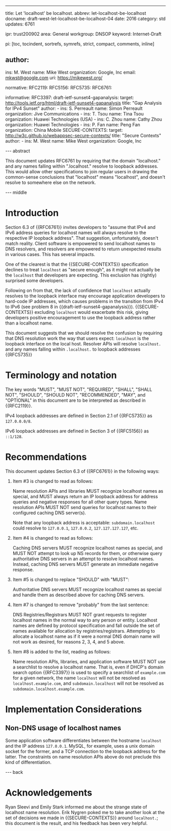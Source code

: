 ---
title: Let 'localhost' be localhost.
abbrev: let-localhost-be-localhost
docname: draft-west-let-localhost-be-localhost-04
date: 2016
category: std
updates: 6761

ipr: trust200902
area: General
workgroup: DNSOP
keyword: Internet-Draft

pi: [toc, tocindent, sortrefs, symrefs, strict, compact, comments, inline]

author:
-
  ins: M. West
  name: Mike West
  organization: Google, Inc
  email: mkwst@google.com
  uri: https://mikewest.org/

normative:
  RFC2119:
  RFC5156:
  RFC5735:
  RFC6761:

informative:
  RFC3397:
  draft-ietf-sunset4-gapanalysis:
    target: http://tools.ietf.org/html/draft-ietf-sunset4-gapanalysis
    title: "Gap Analysis for IPv4 Sunset"
    author:
    -
      ins: S. Perreault
      name: Simon Perreault
      organization: Jive Communications
    -
      ins: T. Tsou
      name: Tina Tsou
      organization: Huawei Technologies (USA)
    -
      ins: C. Zhou
      name: Cathy Zhou
      organization: Huawei Technologies
    -
      ins: P. Fan
      name: Peng Fan
      organization: China Mobile
  SECURE-CONTEXTS:
    target: http://w3c.github.io/webappsec-secure-contexts/
    title: "Secure Contexts"
    author:
    -
      ins: M. West
      name: Mike West
      organization: Google, Inc

--- abstract

This document updates RFC6761 by requiring that the domain "localhost." and any
names falling within ".localhost." resolve to loopback addresses. This would
allow other specifications to join regular users in drawing the common-sense
conclusions that "localhost" means "localhost", and doesn't resolve to somewhere
else on the network.

--- middle

# Introduction

Section 6.3 of {{RFC6761}} invites developers to "assume that IPv4 and IPv6
address queries for localhost names will always resolve to the respective
IP loopback address". That suggestion, unfortunately, doesn't match reality.
Client software is empowered to send localhost names to DNS resolvers, and
resolvers are empowered to return unexpected results in various cases. This
has several impacts.

One of the clearest is that the {{SECURE-CONTEXTS}} specification declines
to treat `localhost` as "secure enough", as it might not actually be the
`localhost` that developers are expecting. This exclusion has (rightly)
surprised some developers.

Following on from that, the lack of confidence that `localhost` actually
resolves to the loopback interface may encourage application developers to
hard-code IP addresses, which causes problems in the transition from IPv4
to IPv6 (see problem 8 in {{draft-ietf-sunset4-gapanalysis}}).
{{SECURE-CONTEXTS}} excluding `localhost` would exacerbate this risk, giving
developers positive encouragement to use the loopback address rather than a
localhost name.

This document suggests that we should resolve the confusion by requiring that
DNS resolution work the way that users expect: `localhost` is the loopback
interface on the local host. Resolver APIs will resolve `localhost.` and any
names falling within `.localhost.` to loopback addresses {{RFC5735}}

# Terminology and notation

The key words "MUST", "MUST NOT", "REQUIRED", "SHALL", "SHALL NOT", "SHOULD",
"SHOULD NOT", "RECOMMENDED", "MAY", and "OPTIONAL" in this document are to be
interpreted as described in {{RFC2119}}.

IPv4 loopback addresses are defined in Section 2.1 of {{RFC5735}} as
`127.0.0.0/8`.

IPv6 loopback addresses are defined in Section 3 of {{RFC5156}} as `::1/128`.

# Recommendations

This document updates Section 6.3 of {{RFC6761}} in the following ways:

1.  Item #3 is changed to read as follows:

    Name resolution APIs and libraries MUST recognize localhost names as
    special, and MUST always return an IP loopback address for address queries
    and negative responses for all other query types. Name resolution APIs MUST
    NOT send queries for localhost names to their configured caching DNS
    server(s).

    Note that any loopback address is acceptable: `subdomain.localhost` could
    resolve to `127.0.0.1`, `127.0.0.2`, `127.127.127.127`, etc.

2.  Item #4 is changed to read as follows:

    Caching DNS servers MUST recognize localhost names as special, and MUST NOT
    attempt to look up NS records for them, or otherwise query authoritative DNS
    servers in an attempt to resolve localhost names. Instead, caching DNS
    servers MUST generate an immediate negative response.

3.  Item #5 is changed to replace "SHOULD" with "MUST":

    Authoritative DNS servers MUST recognize localhost names as special and
    handle them as described above for caching DNS servers.

4.  Item #7 is changed to remove "probably" from the last sentence:

    DNS Registries/Registrars MUST NOT grant requests to register localhost
    names in the normal way to any person or entity. Localhost names are
    defined by protocol specification and fall outside the set of names
    available for allocation by registries/registrars. Attempting to allocate a
    localhost name as if it were a normal DNS domain name will not work as
    desired, for reasons 2, 3, 4, and 5 above.

5.  Item #8 is added to the list, reading as follows:

    Name resolution APIs, libraries, and application software MUST NOT use a
    searchlist to resolve a localhost name. That is, even if DHCP's domain
    search option {{RFC3397}} is used to specify a searchlist of `example.com`
    for a given network, the name `localhost` will not be resolved as
    `localhost.example.com`, and `subdomain.localhost` will not be resolved as
    `subdomain.localhost.example.com`.

# Implementation Considerations

## Non-DNS usage of localhost names

Some application software differentiates between the hostname `localhost` and
the IP address `127.0.0.1`. MySQL, for example, uses a unix domain socket for
the former, and a TCP connection to the loopback address for the latter. The
constraints on name resolution APIs above do not preclude this kind of
differentiation.

--- back

# Acknowledgements

Ryan Sleevi and Emily Stark informed me about the strange state of localhost
name resolution. Erik Nygren poked me to take another look at the set of
decisions we made in {{SECURE-CONTEXTS}} around `localhost.`; this document is
the result, and his feedback has been very helpful.
